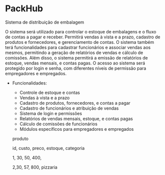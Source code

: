 # PackHub
 Sistema de distribuição de embalagem

O sistema será utilizado para controlar o estoque de embalagens e o fluxo de contas a pagar e receber. Permitirá vendas à vista e a prazo, cadastro de produtos e fornecedores, e gerenciamento de contas. O sistema também terá funcionalidades para cadastrar funcionários e associar vendas aos mesmos, permitindo a geração de relatórios de vendas e cálculo de comissões. Além disso, o sistema permitirá a emissão de relatórios de estoque, vendas mensais, e contas pagas. O acesso ao sistema será protegido por login e senha, com diferentes níveis de permissão para empregadores e empregados.

- Funcionalidades:
    - Controle de estoque e contas
    - Vendas à vista e a prazo
    - Cadastro de produtos, fornecedores, e contas a pagar
    - Cadastro de funcionários e atribuição de vendas
    - Sistema de login e permissões
    - Relatórios de vendas mensais, estoque, e contas pagas
    - Cálculo de comissões de funcionários
    - Módulos específicos para empregadores e empregados
    
    produto
    
    id, custo, preco, estoque, categoria
    
    1, 30, 50, 400,
    
    2,30, 57, 800, pizzaria
